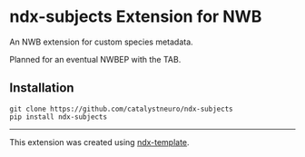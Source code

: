 # ndx-subjects Extension for NWB

An NWB extension for custom species metadata.

Planned for an eventual NWBEP with the TAB.


## Installation

```
git clone https://github.com/catalystneuro/ndx-subjects
pip install ndx-subjects
```

---
This extension was created using [ndx-template](https://github.com/nwb-extensions/ndx-template).
